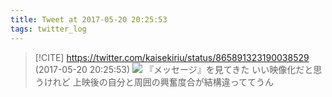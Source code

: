 ```yaml
---
title: Tweet at 2017-05-20 20:25:53
tags: twitter_log
---
```


> [!CITE] https://twitter.com/kaisekiriu/status/865891323190038529 (2017-05-20 20:25:53)
> ![](https://twitter.com/kaisekiriu/status/865891323190038529)
> 『メッセージ』を見てきた
> いい映像化だと思うけれど
> 上映後の自分と周囲の興奮度合が結構違っててうん
